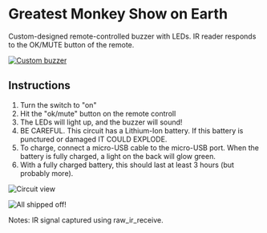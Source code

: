 # Greatest Monkey Show on Earth

Custom-designed remote-controlled buzzer with LEDs. IR reader responds to the OK/MUTE button of the remote.

[![Custom buzzer](http://i.imgur.com/pSZWc4n.jpg?2)](https://www.youtube.com/watch?v=mZtTcWTQRRo "Click to see the video")

## Instructions
1. Turn the switch to "on"
2. Hit the "ok/mute" button on the remote controll
3. The LEDs will light up, and the buzzer will sound!
4. BE CAREFUL. This circuit has a Lithium-Ion battery. If this battery is punctured or damaged IT COULD EXPLODE.
5. To charge, connect a micro-USB cable to the micro-USB port. When the battery is fully charged, a light on the back will glow green.
6. With a fully charged battery, this should last at least 3 hours (but probably more).

![Circuit view](http://i.imgur.com/TDTeM19.jpg?2)

![All shipped off!](http://i.imgur.com/HroYwX8.jpg?2)

Notes:
IR signal captured using raw_ir_receive.

